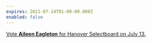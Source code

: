 ```yaml
---
expires: 2021-07-14T01:00:00.000Z
enabled: false
---
```


[Vote **Aileen Eagleton** for Hanover Selectboard on July 13.](/endorsements)
